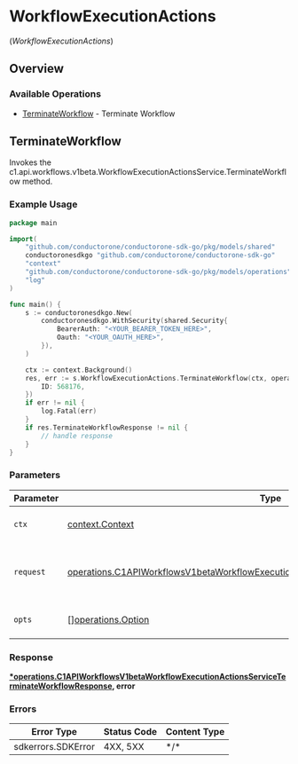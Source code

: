 # WorkflowExecutionActions
(*WorkflowExecutionActions*)

## Overview

### Available Operations

* [TerminateWorkflow](#terminateworkflow) - Terminate Workflow

## TerminateWorkflow

Invokes the c1.api.workflows.v1beta.WorkflowExecutionActionsService.TerminateWorkflow method.

### Example Usage

```go
package main

import(
	"github.com/conductorone/conductorone-sdk-go/pkg/models/shared"
	conductoronesdkgo "github.com/conductorone/conductorone-sdk-go"
	"context"
	"github.com/conductorone/conductorone-sdk-go/pkg/models/operations"
	"log"
)

func main() {
    s := conductoronesdkgo.New(
        conductoronesdkgo.WithSecurity(shared.Security{
            BearerAuth: "<YOUR_BEARER_TOKEN_HERE>",
            Oauth: "<YOUR_OAUTH_HERE>",
        }),
    )

    ctx := context.Background()
    res, err := s.WorkflowExecutionActions.TerminateWorkflow(ctx, operations.C1APIWorkflowsV1betaWorkflowExecutionActionsServiceTerminateWorkflowRequest{
        ID: 568176,
    })
    if err != nil {
        log.Fatal(err)
    }
    if res.TerminateWorkflowResponse != nil {
        // handle response
    }
}
```

### Parameters

| Parameter                                                                                                                                                                                            | Type                                                                                                                                                                                                 | Required                                                                                                                                                                                             | Description                                                                                                                                                                                          |
| ---------------------------------------------------------------------------------------------------------------------------------------------------------------------------------------------------- | ---------------------------------------------------------------------------------------------------------------------------------------------------------------------------------------------------- | ---------------------------------------------------------------------------------------------------------------------------------------------------------------------------------------------------- | ---------------------------------------------------------------------------------------------------------------------------------------------------------------------------------------------------- |
| `ctx`                                                                                                                                                                                                | [context.Context](https://pkg.go.dev/context#Context)                                                                                                                                                | :heavy_check_mark:                                                                                                                                                                                   | The context to use for the request.                                                                                                                                                                  |
| `request`                                                                                                                                                                                            | [operations.C1APIWorkflowsV1betaWorkflowExecutionActionsServiceTerminateWorkflowRequest](../../pkg/models/operations/c1apiworkflowsv1betaworkflowexecutionactionsserviceterminateworkflowrequest.md) | :heavy_check_mark:                                                                                                                                                                                   | The request object to use for the request.                                                                                                                                                           |
| `opts`                                                                                                                                                                                               | [][operations.Option](../../pkg/models/operations/option.md)                                                                                                                                         | :heavy_minus_sign:                                                                                                                                                                                   | The options for this request.                                                                                                                                                                        |

### Response

**[*operations.C1APIWorkflowsV1betaWorkflowExecutionActionsServiceTerminateWorkflowResponse](../../pkg/models/operations/c1apiworkflowsv1betaworkflowexecutionactionsserviceterminateworkflowresponse.md), error**

### Errors

| Error Type         | Status Code        | Content Type       |
| ------------------ | ------------------ | ------------------ |
| sdkerrors.SDKError | 4XX, 5XX           | \*/\*              |